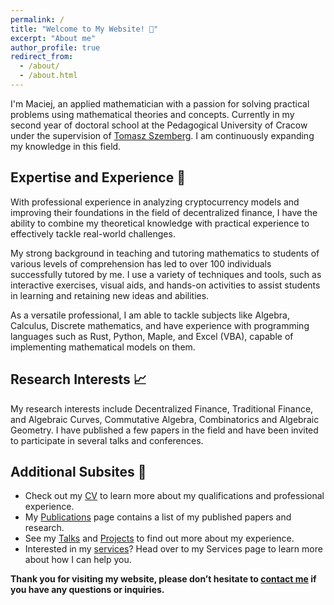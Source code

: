 ```yaml
---
permalink: /
title: "Welcome to My Website! 👋"
excerpt: "About me"
author_profile: true
redirect_from:
  - /about/
  - /about.html
---
```


I'm Maciej, an applied mathematician with a passion for solving practical problems using mathematical theories and concepts. Currently in my second year of doctoral school at the Pedagogical University of Cracow under the supervision of [Tomasz Szemberg](https://szemberg.up.krakow.pl). I am continuously expanding my knowledge in this field.

## Expertise and Experience 💼

With professional experience in analyzing cryptocurrency models and improving their foundations in the field of decentralized finance, I have the ability to combine my theoretical knowledge with practical experience to effectively tackle real-world challenges.

My strong background in teaching and tutoring mathematics to students of various levels of comprehension has led to over 100 individuals successfully tutored by me. I use a variety of techniques and tools, such as interactive exercises, visual aids, and hands-on activities to assist students in learning and retaining new ideas and abilities.

As a versatile professional, I am able to tackle subjects like Algebra, Calculus, Discrete mathematics, and have experience with programming languages such as Rust, Python, Maple, and Excel (VBA), capable of implementing mathematical models on them.

## Research Interests 📈

My research interests include Decentralized Finance, Traditional Finance, and Algebraic Curves, Commutative Algebra, Combinatorics and Algebraic Geometry. I have published a few papers in the field and have been invited to participate in several talks and conferences.

## Additional Subsites 📄

- Check out my [CV](https://maciej-zieba.github.io/cv/) to learn more about my qualifications and professional experience.
- My [Publications](https://maciej-zieba.github.io/publications/) page contains a list of my published papers and research.
- See my [Talks](https://maciej-zieba.github.io/talks/) and [Projects](https://maciej-zieba.github.io/projects/) to find out more about my experience.
- Interested in my [services](https://maciej-zieba.github.io/services/)? Head over to my Services page to learn more about how I can help you.

**Thank you for visiting my website, please don’t hesitate to [contact me](mailto:maciejbaartlomiejzieba@gmail.com) if you have any questions or inquiries.**
